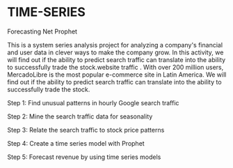 # TIME-SERIES

Forecasting Net Prophet

This is a system series analysis project for analyzing a company's financial and user data in clever ways to make the company grow. In this activity, we will find out if the ability to predict search traffic can translate into the ability to successfully trade the stock.website traffic . With over 200 million users, MercadoLibre is the most popular e-commerce site in Latin America. We will find out if the ability to predict search traffic can translate into the ability to successfully trade the stock.


Step 1: Find unusual patterns in hourly Google search traffic

Step 2: Mine the search traffic data for seasonality

Step 3: Relate the search traffic to stock price patterns

Step 4: Create a time series model with Prophet

Step 5: Forecast revenue by using time series models
